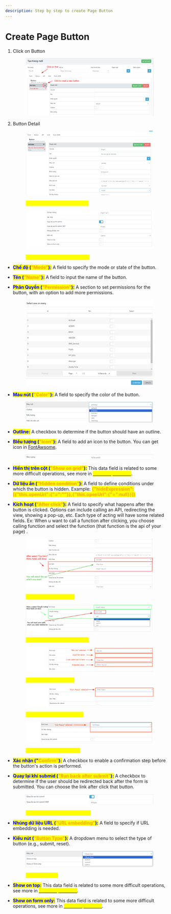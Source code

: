 ```yaml
---
description: Step by step to create Page Button
---
```


# Create Page Button

1.  Click on Button

    <figure><img src="../.gitbook/assets/image (11).png" alt=""><figcaption></figcaption></figure>
2.  Button Detail

    <figure><img src="../.gitbook/assets/image (8) (1) (1).png" alt=""><figcaption><p><mark style="color:yellow;"><strong>Button UI fields information 1</strong></mark></p></figcaption></figure>

    <figure><img src="../.gitbook/assets/image (11) (1) (1).png" alt=""><figcaption><p><mark style="color:yellow;"><strong>Button UI fields information 2</strong></mark></p></figcaption></figure>

* <mark style="color:blue;">**Chế độ (**</mark><mark style="color:orange;">**"Mode"**</mark><mark style="color:blue;">**):**</mark> A field to specify the mode or state of the button.
* <mark style="color:blue;">**Tên (**</mark><mark style="color:orange;">**"Name"**</mark><mark style="color:blue;">**):**</mark> A field to input the name of the button.
*   <mark style="color:blue;">**Phân Quyền (**</mark><mark style="color:orange;">**"Permission"**</mark><mark style="color:blue;">**):**</mark> A section to set permissions for the button, with an option to add more permissions.

    <figure><img src="../.gitbook/assets/image (12) (1).png" alt=""><figcaption></figcaption></figure>
*   <mark style="color:blue;">**Màu nút (**</mark><mark style="color:orange;">**"Color"**</mark><mark style="color:blue;">**):**</mark> A field to specify the color of the button.

    <figure><img src="../.gitbook/assets/image (13) (1).png" alt=""><figcaption></figcaption></figure>
* <mark style="color:blue;">**Outline:**</mark> A checkbox to determine if the button should have an outline.
*   <mark style="color:blue;">**BIểu tượng (**</mark><mark style="color:orange;">**"Icon"**</mark><mark style="color:blue;">**):**</mark> A field to add an icon to the button. You can get icon in [FontAwsome](https://fontawesome.com/).

    <figure><img src="../.gitbook/assets/image (14) (1).png" alt=""><figcaption></figcaption></figure>
* <mark style="color:blue;">**Hiển thị trên cột (**</mark><mark style="color:orange;">**"Show on grid"**</mark><mark style="color:blue;">**):**</mark> This data field is related to some more difficult operations, see more in [<mark style="color:yellow;">Button Operations</mark>](../references/others.md).
* <mark style="color:blue;">**Dữ liệu ẩn (**</mark><mark style="color:orange;">**"Hidden condition"**</mark><mark style="color:blue;">**):**</mark> A field to define conditions under which the button is hidden. Example: <mark style="color:orange;">**{"hideExpression":\[{"this.openUrl":{"=":""\}},{"this.openUrl":{"=":null\}}]}**</mark>
*   <mark style="color:blue;">**Kích hoạt (**</mark><mark style="color:orange;">**"After click"**</mark><mark style="color:blue;">**):**</mark> A field to specify what happens after the button is clicked. Options can include calling an API, redirecting the view, showing a pop-up, etc. Each type of acting will have some related fields. Ex: When u want to call a function after clicking, you choose calling function and select the function (that function is the api of your page) .

    <figure><img src="../.gitbook/assets/image (1) (1) (1).png" alt=""><figcaption><p><mark style="color:yellow;"><strong>After select "Gọi hàm"</strong></mark></p></figcaption></figure>

    <figure><img src="../.gitbook/assets/image (2) (1) (1).png" alt=""><figcaption><p><mark style="color:yellow;"><strong>After select "Chuyển hướng"</strong></mark></p></figcaption></figure>

    <figure><img src="../.gitbook/assets/image (10) (1).png" alt=""><figcaption><p><mark style="color:yellow;"><strong>After select "Báo cáo"</strong></mark></p></figcaption></figure>

    <figure><img src="../.gitbook/assets/image (11) (1).png" alt=""><figcaption><p><mark style="color:yellow;"><strong>After select "Form Popup"</strong></mark></p></figcaption></figure>

    <figure><img src="../.gitbook/assets/image (14).png" alt=""><figcaption><p><mark style="color:yellow;"><strong>After select "List Popup"</strong></mark></p></figcaption></figure>
* <mark style="color:blue;">**Xác nhận ("**</mark><mark style="color:orange;">**Confirm"**</mark><mark style="color:blue;">**):**</mark> A checkbox to enable a confirmation step before the button's action is performed.
*   <mark style="color:blue;">**Quay lại khi submid (**</mark><mark style="color:orange;">**"Run back after submit"**</mark><mark style="color:blue;">**):**</mark> A checkbox to determine if the user should be redirected back after the form is submitted. You can choose the link after click that button.

    <figure><img src="../.gitbook/assets/image (21) (1).png" alt=""><figcaption><p><mark style="color:yellow;"><strong>Enabled "Quay lại khi submit"</strong></mark></p></figcaption></figure>
* <mark style="color:blue;">**Nhúng dữ liệu URL (**</mark><mark style="color:orange;">**"URL embedding"**</mark><mark style="color:blue;">**):**</mark> A field to specify if URL embedding is needed.
*   <mark style="color:blue;">**Kiểu nút (**</mark><mark style="color:orange;">**"Button Type"**</mark><mark style="color:blue;">**):**</mark> A dropdown menu to select the type of button (e.g., submit, reset).

    <figure><img src="../.gitbook/assets/image (3) (1) (1).png" alt=""><figcaption><p><mark style="color:yellow;"><strong>List "Kiểu nút"</strong></mark></p></figcaption></figure>
* <mark style="color:blue;">**Show on top:**</mark> This data field is related to some more difficult operations, see more in  [<mark style="color:yellow;">Button Operations</mark>](../references/others.md).
* <mark style="color:blue;">**Show on form only:**</mark> This data field is related to some more difficult operations, see more in  [<mark style="color:yellow;">Button Operations</mark>](../references/others.md).
